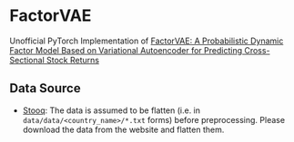 # FactorVAE

Unofficial PyTorch Implementation of [FactorVAE: A Probabilistic Dynamic Factor Model Based on Variational Autoencoder for Predicting Cross-Sectional Stock Returns](https://ojs.aaai.org/index.php/AAAI/article/view/20369)

## Data Source

- [Stooq](https://stooq.com/db/h/): The data is assumed to be flatten (i.e. in `data/data/<country_name>/*.txt` forms) before preprocessing. Please download the data from the website and flatten them.
